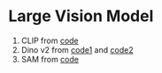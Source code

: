 # Large Vision Model
1. CLIP from [code](https://github.com/openai/CLIP)
2. Dino v2 from [code1](https://github.com/purnasai/Dino_V2) and [code2](https://github.com/facebookresearch/dinov2])
3. SAM from [code](https://github.com/facebookresearch/segment-anything)
